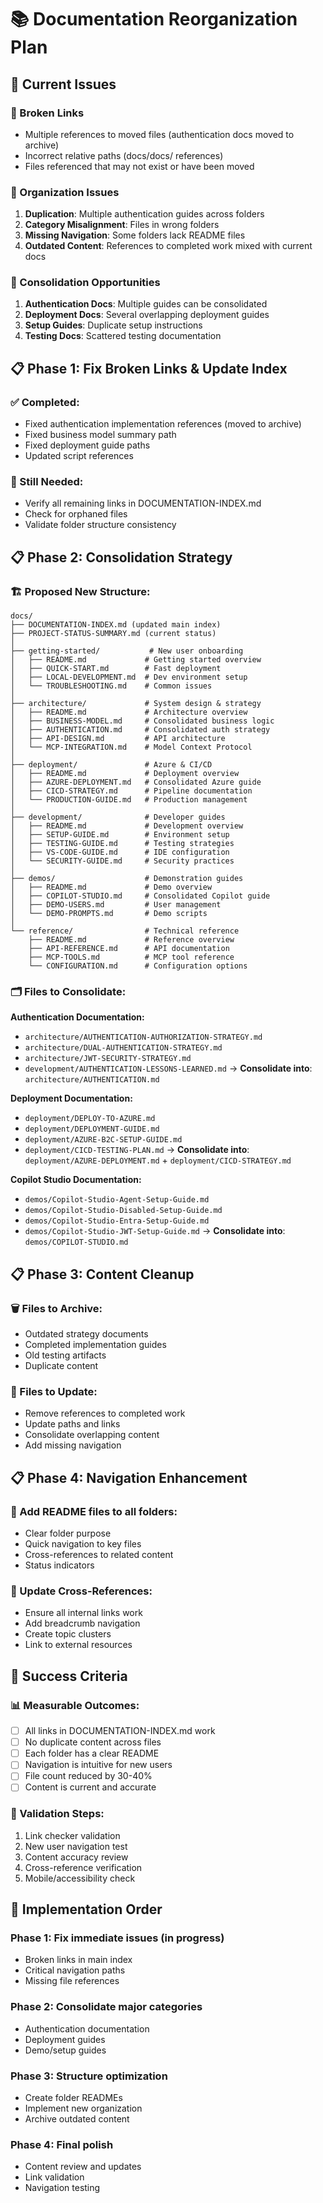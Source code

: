 # 📚 Documentation Reorganization Plan

## 🎯 Current Issues

### **🔗 Broken Links**
- Multiple references to moved files (authentication docs moved to archive)
- Incorrect relative paths (docs/docs/ references)
- Files referenced that may not exist or have been moved

### **📁 Organization Issues**
1. **Duplication**: Multiple authentication guides across folders
2. **Category Misalignment**: Files in wrong folders
3. **Missing Navigation**: Some folders lack README files
4. **Outdated Content**: References to completed work mixed with current docs

### **🔄 Consolidation Opportunities**
1. **Authentication Docs**: Multiple guides can be consolidated
2. **Deployment Docs**: Several overlapping deployment guides
3. **Setup Guides**: Duplicate setup instructions
4. **Testing Docs**: Scattered testing documentation

## 📋 Phase 1: Fix Broken Links & Update Index

### **✅ Completed:**
- Fixed authentication implementation references (moved to archive)
- Fixed business model summary path
- Fixed deployment guide paths
- Updated script references

### **🔄 Still Needed:**
- Verify all remaining links in DOCUMENTATION-INDEX.md
- Check for orphaned files
- Validate folder structure consistency

## 📋 Phase 2: Consolidation Strategy

### **🏗️ Proposed New Structure:**

```
docs/
├── DOCUMENTATION-INDEX.md (updated main index)
├── PROJECT-STATUS-SUMMARY.md (current status)
│
├── getting-started/           # New user onboarding
│   ├── README.md             # Getting started overview
│   ├── QUICK-START.md        # Fast deployment
│   ├── LOCAL-DEVELOPMENT.md  # Dev environment setup
│   └── TROUBLESHOOTING.md    # Common issues
│
├── architecture/             # System design & strategy
│   ├── README.md             # Architecture overview
│   ├── BUSINESS-MODEL.md     # Consolidated business logic
│   ├── AUTHENTICATION.md     # Consolidated auth strategy
│   ├── API-DESIGN.md         # API architecture
│   └── MCP-INTEGRATION.md    # Model Context Protocol
│
├── deployment/               # Azure & CI/CD
│   ├── README.md             # Deployment overview
│   ├── AZURE-DEPLOYMENT.md   # Consolidated Azure guide
│   ├── CICD-STRATEGY.md      # Pipeline documentation
│   └── PRODUCTION-GUIDE.md   # Production management
│
├── development/              # Developer guides
│   ├── README.md             # Development overview
│   ├── SETUP-GUIDE.md        # Environment setup
│   ├── TESTING-GUIDE.md      # Testing strategies
│   ├── VS-CODE-GUIDE.md      # IDE configuration
│   └── SECURITY-GUIDE.md     # Security practices
│
├── demos/                    # Demonstration guides
│   ├── README.md             # Demo overview
│   ├── COPILOT-STUDIO.md     # Consolidated Copilot guide
│   ├── DEMO-USERS.md         # User management
│   └── DEMO-PROMPTS.md       # Demo scripts
│
└── reference/                # Technical reference
    ├── README.md             # Reference overview
    ├── API-REFERENCE.md      # API documentation
    ├── MCP-TOOLS.md          # MCP tool reference
    └── CONFIGURATION.md      # Configuration options
```

### **🗂️ Files to Consolidate:**

**Authentication Documentation:**
- `architecture/AUTHENTICATION-AUTHORIZATION-STRATEGY.md`
- `architecture/DUAL-AUTHENTICATION-STRATEGY.md` 
- `architecture/JWT-SECURITY-STRATEGY.md`
- `development/AUTHENTICATION-LESSONS-LEARNED.md`
→ **Consolidate into**: `architecture/AUTHENTICATION.md`

**Deployment Documentation:**
- `deployment/DEPLOY-TO-AZURE.md`
- `deployment/DEPLOYMENT-GUIDE.md`
- `deployment/AZURE-B2C-SETUP-GUIDE.md`
- `deployment/CICD-TESTING-PLAN.md`
→ **Consolidate into**: `deployment/AZURE-DEPLOYMENT.md` + `deployment/CICD-STRATEGY.md`

**Copilot Studio Documentation:**
- `demos/Copilot-Studio-Agent-Setup-Guide.md`
- `demos/Copilot-Studio-Disabled-Setup-Guide.md`
- `demos/Copilot-Studio-Entra-Setup-Guide.md`
- `demos/Copilot-Studio-JWT-Setup-Guide.md`
→ **Consolidate into**: `demos/COPILOT-STUDIO.md`

## 📋 Phase 3: Content Cleanup

### **🗑️ Files to Archive:**
- Outdated strategy documents
- Completed implementation guides
- Old testing artifacts
- Duplicate content

### **📝 Files to Update:**
- Remove references to completed work
- Update paths and links
- Consolidate overlapping content
- Add missing navigation

## 📋 Phase 4: Navigation Enhancement

### **📁 Add README files to all folders:**
- Clear folder purpose
- Quick navigation to key files
- Cross-references to related content
- Status indicators

### **🔗 Update Cross-References:**
- Ensure all internal links work
- Add breadcrumb navigation
- Create topic clusters
- Link to external resources

## 🎯 Success Criteria

### **📊 Measurable Outcomes:**
- [ ] All links in DOCUMENTATION-INDEX.md work
- [ ] No duplicate content across files
- [ ] Each folder has a clear README
- [ ] Navigation is intuitive for new users
- [ ] File count reduced by 30-40%
- [ ] Content is current and accurate

### **🧪 Validation Steps:**
1. Link checker validation
2. New user navigation test
3. Content accuracy review
4. Cross-reference verification
5. Mobile/accessibility check

## 📝 Implementation Order

### **Phase 1**: Fix immediate issues (in progress)
- Broken links in main index
- Critical navigation paths
- Missing file references

### **Phase 2**: Consolidate major categories
- Authentication documentation
- Deployment guides
- Demo/setup guides

### **Phase 3**: Structure optimization
- Create folder READMEs
- Implement new organization
- Archive outdated content

### **Phase 4**: Final polish
- Content review and updates
- Link validation
- Navigation testing
